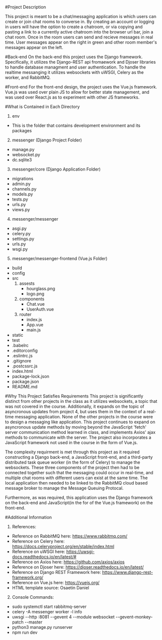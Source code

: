 #Project Description

This project is meant to be a chat/messaging application is which users can create or join chat rooms to converse in.  By creating an account
or logging in users will have the option to create a chatroom, or via copying and pasting a link to a currently active chatroom into the browser url bar, join a chat room.  Once in the room users can send and recieve messages in real time.  User messages appear on the right in green and other room member's messages appear on the left.

#Back-end
On the back-end this project uses the Django framework.  Specifically, it utilizes the Django-REST api fromaework and Djoser libraries to handle database managment and user authentication.  To handle the realtime messanging it utilizes websockets with uWSGI, Celery as the worker, and RabbitMQ.

#Front-end
For the front-end design, the project uses the Vue.js framework.  Vue.js was used over plain JS to allow for better state management, and was used over React.js as to experiment with other JS frameworks.

#What is Contained in Each Directory
1. env
- This is the folder that contains development environment and its packages

2. messenger (Django Project Folder)
- manage.py
- websocket.py
- dc.sqlite3

3. messenger/core (Django Application Folder)
- migrations
- admin.py
- channels.py
- models.py
- tests.py
- urls.py
- views.py

4. messenger/messenger
- asgi.py
- celery.py
- settings.py
- urls.py
- wsgi.py

5. messenger/messenger-frontend (Vue.js Folder)
- build
- config
- src
	1. assests
		- hourglass.png
		- logo.png
	2. components
		- Chat.vue
		- UserAuth.vue
	3. router
		- index.js
		- App.vue
		- main.js
- static
- test
- .babelrc
- .editorconfig
- .eslintrc.js
- .gitignore
- .postcssrc.js
- index.html
- package-lock.json
- package.json
- README.md

#Why This Project Satisfies Requirements
This project is significantly distinct from other projects in the class as it utilizes websockets, a topic that was not covered in the course.  Additionally, it expands on the topic of asyncronous updates from project 4, but uses them in the context of a real-time messaging application.  None of the other projects in the course were to design a messaging like application.  This project continues to expand on asyncronous update methods by moving beyond the JavaScript 'fetch' server communication method learned in class, and implements Axios' ajax methods to communicate with the server.  The project also incorporates a JavaScript framework not used in the course in the form of Vue.js.

The complexity requirment is met through this project as it required constructing a Django back-end, a JavaScript front-end, and a third-party distributed task queue worker (in the form of Celery) to manage the websockets.  These three components of the project then had to be connected together such that the messaging could occur in real-time, and multiple chat rooms with different users can exist at the same time.  The local application then needed to be linked to the RabbitMQ cloud based message broker to manage the Message Queuing Protocal.


Furthermore, as was required, this application uses the Django framework on the back-end and JavaScript(in the for of the Vue.js framework) on the front-end.  

#Additional Information
1. References:
- Reference on RabbitMQ here: https://www.rabbitmq.com/
- Reference on Celery here: https://docs.celeryproject.org/en/stable/index.html
- Reference on uWSGI here: https://uwsgi-docs.readthedocs.io/en/latest/#
- Reference on Axios here: https://github.com/axios/axios
- Reference on Djoser here: https://djoser.readthedocs.io/en/latest/
- Reference on Django REST Framework here: https://www.django-rest-framework.org/
- Reference on Vue.js here: https://vuejs.org/
- HTML template source: Osaetin Daniel


2. Console Commands:
- sudo systemctl start rabbitmq-server
- celery -A messenger worker -l info
- uwsgi --http :8081 --gevent 4 --module websocket --gevent-monkey-patch --master
- python3 manage.py runserver
- npm run dev
